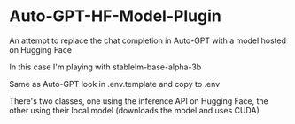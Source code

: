 # Auto-GPT-HF-Model-Plugin

An attempt to replace the chat completion in Auto-GPT with a model hosted on Hugging Face

In this case I'm playing with stablelm-base-alpha-3b

Same as Auto-GPT look in .env.template and copy to .env

There's two classes, one using the inference API on Hugging Face, the other using their local model (downloads the model and uses CUDA)


